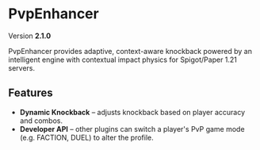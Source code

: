# PvpEnhancer

Version **2.1.0**

PvpEnhancer provides adaptive, context-aware knockback powered by an intelligent engine with contextual impact physics for Spigot/Paper 1.21 servers.

## Features

- **Dynamic Knockback** – adjusts knockback based on player accuracy and combos.
- **Developer API** – other plugins can switch a player's PvP game mode (e.g. FACTION, DUEL) to alter the profile.

